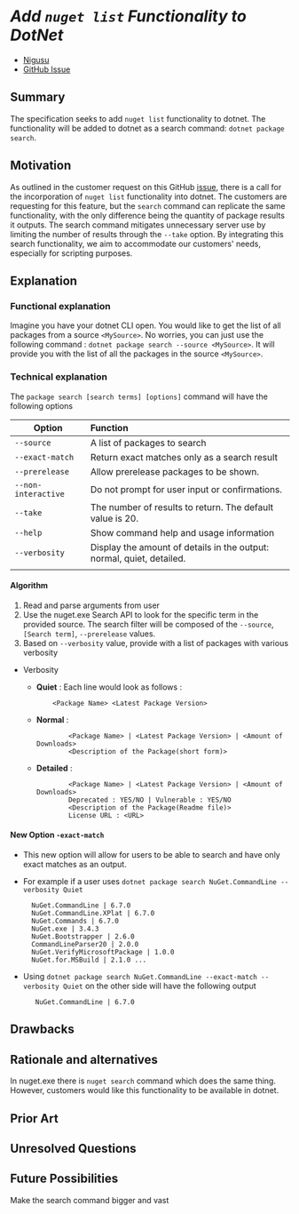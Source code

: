 # ***Add `nuget list` Functionality to DotNet***
<!-- Replace `Title` with an appropriate title for your design -->

- [Nigusu](https://github.com/Nigusu-Allehu) <!-- GitHub username link -->
- [GitHub Issue](https://github.com/NuGet/Home/issues/6060) <!-- GitHub Issue link -->

## Summary

<!-- One-paragraph description of the proposal. -->
The specification seeks to add `nuget list` functionality to dotnet. The functionality will be added to dotnet as a search command: `dotnet package search`.  

## Motivation

<!-- Why are we doing this? What pain points does this solve? What is the expected outcome? -->
As outlined in the customer request on this GitHub [issue](https://github.com/NuGet/Home/issues/6060), there is a call for the incorporation of `nuget list` functionality into dotnet. The customers are requesting for this feature, but the `search` command can replicate the same functionality, with the only difference being the quantity of package results it outputs. The search command mitigates unnecessary server use by limiting the number of results through the `--take` option. By integrating this search functionality, we aim to accommodate our customers' needs, especially for scripting purposes.

## Explanation

### Functional explanation

<!-- Explain the proposal as if it were already implemented and you're teaching it to another person. -->
<!-- Introduce new concepts, functional designs with real life examples, and low-fidelity mockups or  pseudocode to show how this proposal would look. -->
Imagine you have your dotnet CLI open. You would like to get the list of all packages from a source `<MySource>`. No worries, you can just use the following command : `dotnet package search --source <MySource>`. It will provide you with the list of all the packages in the source `<MySource>`.

### Technical explanation

<!-- Explain the proposal in sufficient detail with implementation details, interaction models, and clarification of corner cases. -->
The `package search [search terms] [options]` command will have the following options 

| Option | Function |
|---------|:----------|
| `--source` | A list of packages to search |
| `--exact-match` | Return exact matches only as a search result |
| `--prerelease` | Allow prerelease packages to be shown. |
| `--non-interactive` | Do not prompt for user input or confirmations.|
| `--take` | The number of results to return. The default value is 20.|
| `--help` | Show command help and usage information |
| `--verbosity` | Display the amount of details in the output: normal, quiet, detailed. |
|||

#### **Algorithm**

1. Read and parse arguments from user
2. Use the nuget.exe Search API to look for the specific term in the provided source. The search filter will be composed of the `--source`, `[Search term]`, `--prerelease` values.
3. Based on `--verbosity` value, provide with a list of packages with various verbosity

- Verbosity
  - **Quiet** : Each line would look as follows :

            <Package Name> <Latest Package Version>
  - **Normal** :

                <Package Name> | <Latest Package Version> | <Amount of Downloads>
                <Description of the Package(short form)>
  - **Detailed** :

                <Package Name> | <Latest Package Version> | <Amount of Downloads>
                Deprecated : YES/NO | Vulnerable : YES/NO
                <Description of the Package(Readme file)>
                License URL : <URL>

#### **New Option `-exact-match`**

- This new option will allow for users to be able to search and have only exact matches as an output.
- For example if a user uses `dotnet package search NuGet.CommandLine --verbosity Quiet`

        NuGet.CommandLine | 6.7.0
        NuGet.CommandLine.XPlat | 6.7.0
        NuGet.Commands | 6.7.0
        NuGet.exe | 3.4.3
        NuGet.Bootstrapper | 2.6.0
        CommandLineParser20 | 2.0.0
        NuGet.VerifyMicrosoftPackage | 1.0.0
        NuGet.for.MSBuild | 2.1.0 ...

- Using ``dotnet package search NuGet.CommandLine --exact-match --verbosity Quiet`` on the other side will have the following output

         NuGet.CommandLine | 6.7.0

## Drawbacks

<!-- Why should we not do this? -->

## Rationale and alternatives

<!-- Why is this the best design compared to other designs? -->
<!-- What other designs have been considered and why weren't they chosen? -->
<!-- What is the impact of not doing this? -->
In nuget.exe there is `nuget search` command which does the same thing. However, customers would like this functionality to be available in dotnet.

## Prior Art

<!-- What prior art, both good and bad are related to this proposal? -->
<!-- Do other features exist in other ecosystems and what experience have their community had? -->
<!-- What lessons from other communities can we learn from? -->
<!-- Are there any resources that are relevant to this proposal? -->

## Unresolved Questions

<!-- What parts of the proposal do you expect to resolve before this gets accepted? -->
<!-- What parts of the proposal need to be resolved before the proposal is stabilized? -->
<!-- What related issues would you consider out of scope for this proposal but can be addressed in the future? -->

## Future Possibilities

<!-- What future possibilities can you think of that this proposal would help with? -->
Make the search command bigger and vast
